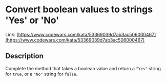 # Convert boolean values to strings 'Yes' or 'No'

Link: [https://www.codewars.com/kata/53369039d7ab3ac506000467](https://www.codewars.com/kata/53369039d7ab3ac506000467)

## Description

Complete the method that takes a boolean value and return a `"Yes"` string for `true`, or a `"No"` string for `false`.
